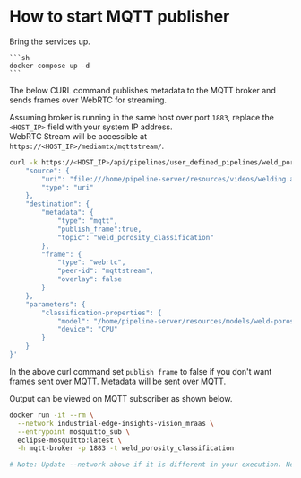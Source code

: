 # How to start MQTT publisher

Bring the services up.

    ```sh
    docker compose up -d
    ```

The below CURL command publishes metadata to the MQTT broker and sends frames over WebRTC for streaming.

Assuming broker is running in the same host over port `1883`, replace the `<HOST_IP>` field with your system IP address.  
WebRTC Stream will be accessible at `https://<HOST_IP>/mediamtx/mqttstream/`.

```sh
curl -k https://<HOST_IP>/api/pipelines/user_defined_pipelines/weld_porosity_classification_mqtt -X POST -H 'Content-Type: application/json' -d '{
    "source": {
        "uri": "file:///home/pipeline-server/resources/videos/welding.avi",
        "type": "uri"
    },
    "destination": {
        "metadata": {
            "type": "mqtt",
            "publish_frame":true,
            "topic": "weld_porosity_classification"
        },
        "frame": {
            "type": "webrtc",
            "peer-id": "mqttstream",
            "overlay": false
        }
    },
    "parameters": {
        "classification-properties": {
            "model": "/home/pipeline-server/resources/models/weld-porosity/deployment/Classification/model/model.xml",
            "device": "CPU"
        }
    }
}'
```
In the above curl command set `publish_frame` to false if you don't want frames sent over MQTT. Metadata will be sent over MQTT.

Output can be viewed on MQTT subscriber as shown below.

```sh
docker run -it --rm \
  --network industrial-edge-insights-vision_mraas \
  --entrypoint mosquitto_sub \
  eclipse-mosquitto:latest \
  -h mqtt-broker -p 1883 -t weld_porosity_classification

# Note: Update --network above if it is different in your execution. Network can be found using: docker network ls
```
